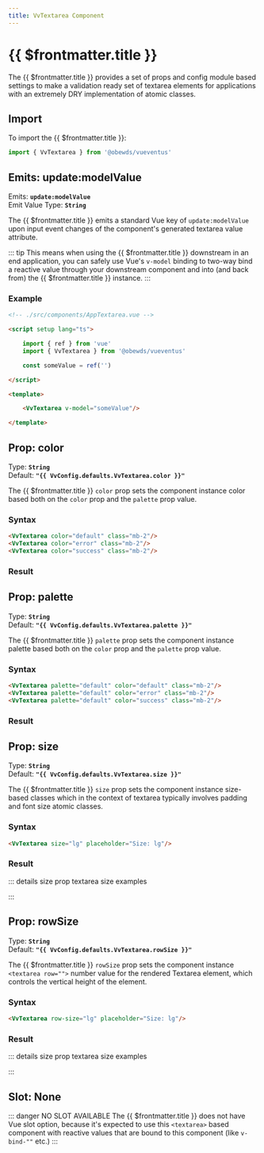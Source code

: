 ```yaml
---
title: VvTextarea Component
---
```


<script setup>
    import DocsPackageVersion from '../../../src/views/compos/DocsPackageVersion.vue'
    import { VvTextarea, VvConfig } from '../../../src/index'
</script>



# {{ $frontmatter.title }}

The {{ $frontmatter.title }} provides a set of props and config module based settings to make a validation ready set of textarea elements for applications with an extremely DRY implementation of atomic classes.










## Import

To import the {{ $frontmatter.title }}:

```javascript
import { VvTextarea } from '@obewds/vueventus'
```










## Emits: update:modelValue

Emits: **`update:modelValue`**  
Emit Value Type: **`String`**  

The {{ $frontmatter.title }} emits a standard Vue key of `update:modelValue` upon input event changes of the component's generated textarea value attribute.

::: tip
This means when using the {{ $frontmatter.title }} downstream in an end application, you can safely use Vue's `v-model` binding to two-way bind a reactive value through your downstream component and into (and back from) the {{ $frontmatter.title }} instance.
:::

### Example

```html
<!-- ./src/components/AppTextarea.vue -->

<script setup lang="ts">

    import { ref } from 'vue'
    import { VvTextarea } from '@obewds/vueventus'

    const someValue = ref('')

</script>

<template>

    <VvTextarea v-model="someValue"/>

</template>
```











## Prop: color

Type: **`String`**  
Default: **`"{{ VvConfig.defaults.VvTextarea.color }}"`**

The {{ $frontmatter.title }} `color` prop sets the component instance color based both on the `color` prop and the `palette` prop value.

### Syntax

```html
<VvTextarea color="default" class="mb-2"/>
<VvTextarea color="error" class="mb-2"/>
<VvTextarea color="success" class="mb-2"/>
```

### Result

<div class="w-full pt-4">
    <VvTextarea color="default" class="mb-2"/>
    <VvTextarea color="error" class="mb-2"/>
    <VvTextarea color="success" class="mb-2"/>
</div>










## Prop: palette

Type: **`String`**  
Default: **`"{{ VvConfig.defaults.VvTextarea.palette }}"`**

The {{ $frontmatter.title }} `palette` prop sets the component instance palette based both on the `color` prop and the `palette` prop value.

### Syntax

```html
<VvTextarea palette="default" color="default" class="mb-2"/>
<VvTextarea palette="default" color="error" class="mb-2"/>
<VvTextarea palette="default" color="success" class="mb-2"/>
```

### Result

<div class="w-full pt-4">
    <VvTextarea palette="default" color="default" class="mb-2"/>
    <VvTextarea palette="default" color="error" class="mb-2"/>
    <VvTextarea palette="default" color="success" class="mb-2"/>
</div>










## Prop: size

Type: **`String`**  
Default: **`"{{ VvConfig.defaults.VvTextarea.size }}"`**

The {{ $frontmatter.title }} `size` prop sets the component instance size-based classes which in the context of textarea typically involves padding and font size atomic classes.

### Syntax

```html
<VvTextarea size="lg" placeholder="Size: lg"/>
```

### Result

<div class="w-full pt-4">
    <VvTextarea size="lg" placeholder="Size: lg"/>
</div>

::: details size prop textarea size examples
<div class="flex flex-wrap items-center gap-2 pt-4">
    <VvTextarea size="xs" placeholder="Size: xs"/>
    <VvTextarea size="sm" placeholder="Size: sm"/>
    <VvTextarea size="md" placeholder="Size: md"/>
    <VvTextarea size="lg" placeholder="Size: lg"/>
    <VvTextarea size="xl" placeholder="Size: xl"/>
    <VvTextarea size="2xl" placeholder="Size: 2xl"/>
</div>
:::










## Prop: rowSize

Type: **`String`**  
Default: **`"{{ VvConfig.defaults.VvTextarea.rowSize }}"`**

The {{ $frontmatter.title }} `rowSize` prop sets the component instance `<textarea row="">` number value for the rendered Textarea element, which controls the vertical height of the element.

### Syntax

```html
<VvTextarea row-size="lg" placeholder="Size: lg"/>
```

### Result

<div class="w-full pt-4">
    <VvTextarea row-size="lg" placeholder="Size: lg"/>
</div>

::: details size prop textarea size examples
<div class="flex flex-wrap items-center gap-2 pt-4">
    <VvTextarea row-size="xs" placeholder="Size: xs"/>
    <VvTextarea row-size="sm" placeholder="Size: sm"/>
    <VvTextarea row-size="md" placeholder="Size: md"/>
    <VvTextarea row-size="lg" placeholder="Size: lg"/>
    <VvTextarea row-size="xl" placeholder="Size: xl"/>
    <VvTextarea row-size="2xl" placeholder="Size: 2xl"/>
</div>
:::









## Slot: None

::: danger NO SLOT AVAILABLE
The {{ $frontmatter.title }} does not have Vue slot option, because it's expected to use this `<textarea>` based component with reactive values that are bound to this component (like `v-bind-""` etc.)
:::










<DocsPackageVersion/>
